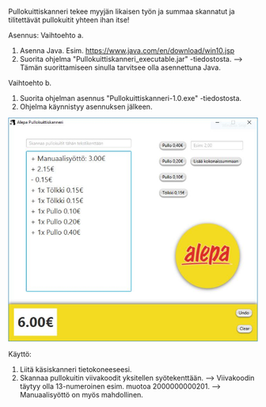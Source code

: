 Pullokuittiskanneri tekee myyjän likaisen työn ja summaa skannatut ja tilitettävät pullokuitit yhteen ihan itse!

Asennus:
Vaihtoehto a.
1. Asenna Java. Esim. https://www.java.com/en/download/win10.jsp
2. Suorita ohjelma "Pullokuittiskanneri_executable.jar" -tiedostosta. 
    --> Tämän suorittamiseen sinulla tarvitsee olla asennettuna Java.

Vaihtoehto b.
1. Suorita ohjelman asennus "Pullokuittiskanneri-1.0.exe" -tiedostosta.
2. Ohjelma käynnistyy asennuksen jälkeen.

<img src="/pullokuittisofta.JPG"></img>



Käyttö:
1. Liitä käsiskanneri tietokoneeseesi.
2. Skannaa pullokuitin viivakoodit yksitellen syötekenttään.
    --> Viivakoodin täytyy olla 13-numeroinen esim. muotoa 2000000000201.
    --> Manuaalisyöttö on myös mahdollinen.
